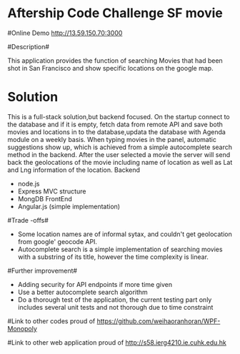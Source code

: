 
# Aftership Code Challenge SF movie

#Online Demo
http://13.59.150.70:3000

#Description#

This application provides the function of searching Movies that had been shot in San Francisco and show specific locations on the google map.
 

# Solution #
This is a full-stack solution,but backend focused. On the startup connect to the database and if it is empty, fetch data from remote API and save both movies and locations in to the database,updata the database with Agenda module on a weekly basis.
When typing movies in the panel, automatic suggestions show up, which is achieved from a simple autocomplete search method in the backend. After the user selected a movie the server will send back the geolocations of the movie including name of location as well as Lat and Lng information of the location.
 Backend 
  *  node.js
  *  Express MVC structure
  *  MongDB
 FrontEnd 
  *  Angular.js (simple implementation)

#Trade -offs#
* Some location names are of informal sytax, and couldn't get geolocation from google' geocode API.
* Autocomplete search is a simple implementation of searching movies with a substring of its title,    however the time complexity is linear.

#Further improvement#
* Adding security for API endpoints if more time given
* Use a better autocomplete search algorithm
* Do a thorough test of the application, the current testing part only includes several unit tests and not thorough due to time constraint

#Link to other codes proud of 
https://github.com/weihaoranhoran/WPF-Monopoly

#Link to other web application proud of 
http://s58.ierg4210.ie.cuhk.edu.hk 